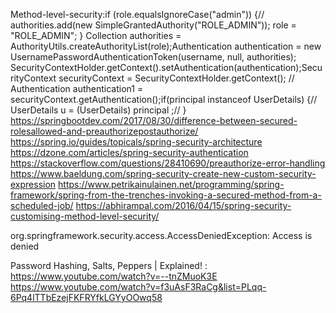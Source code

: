 Method-level-security:if (role.equalsIgnoreCase("admin")) {//					            	authorities.add(new SimpleGrantedAuthority("ROLE_ADMIN"));	role = "ROLE_ADMIN";	}
Collection<GrantedAuthority> authorities = AuthorityUtils.createAuthorityList(role);Authentication authentication = new UsernamePasswordAuthenticationToken(username, null,	authorities);					SecurityContextHolder.getContext().setAuthentication(authentication);SecurityContext securityContext = SecurityContextHolder.getContext();
// Authentication authentication1 = securityContext.getAuthentication();if(principal instanceof UserDetails) {//						        	UserDetails u = (UserDetails) principal ;// }
https://springbootdev.com/2017/08/30/difference-between-secured-rolesallowed-and-preauthorizepostauthorize/
https://spring.io/guides/topicals/spring-security-architecture
https://dzone.com/articles/spring-security-authentication
https://stackoverflow.com/questions/28410690/preauthorize-error-handling
https://www.baeldung.com/spring-security-create-new-custom-security-expression
https://www.petrikainulainen.net/programming/spring-framework/spring-from-the-trenches-invoking-a-secured-method-from-a-scheduled-job/
https://abhirampal.com/2016/04/15/spring-security-customising-method-level-security/

org.springframework.security.access.AccessDeniedException: Access is denied

Password Hashing, Salts, Peppers | Explained! : https://www.youtube.com/watch?v=--tnZMuoK3E   https://www.youtube.com/watch?v=f3uAsF3RaCg&list=PLqq-6Pq4lTTbEzejFKFRYfkLGYyOOwq58
